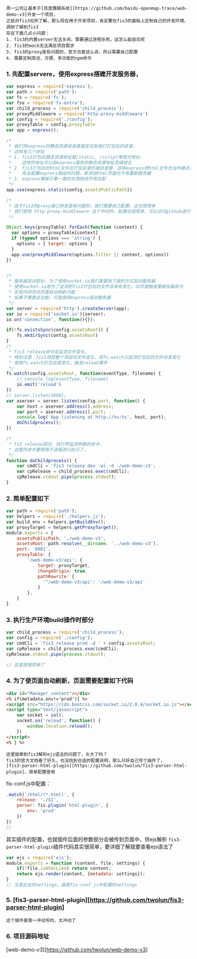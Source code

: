 	周一公司让基本于[百度鹰眼系统][https://github.com/baidu-openmap-trace/web-demo-v3]开发一个项目，  
	之前对fis3也所了解，那么现在用于开发项目，肯定要在fis3的基础上定制自己的开发环境，调研了解到fis3   
	存在下面几点小问题：  
	1. fis3的内置server无法关闭，需要通过进程杀死，这怎么能容忍呢
	2. fis3的mock无法满足项目需求
	3. fis3的proxy是有问题的，官方也是这么说，所以需要自己配置
	4. 需要定制简洁、方便、多功能的npm命令

### 1. 先配置servere，使用express搭建开发服务器，
```js
var express = require('express');
var path = require('path');
var fs = require('fs');
var fse = require('fs-extra');
var child_process = require('child_process');
var proxyMiddleware = require('http-proxy-middleware')
var config = require('./config');
var proxyTable = config.proxyTable
var app = express();

/*
 * 我们将express的静态资源目录直接定位到我们打包后的目录，
 * 这样有几个好处
 * 1. fis3打包后静态资源地址是/static, /script等绝对地址，  
 *    这样的地址可以和express服务的静态资源地址无缝结合
 * 2. fis3打包后的html文件在打包目录的根目录里，这样express把html文件也当作静态资源请求  
 *    免去配置express路由的问题，新添加html页面也不用重新服务器
 * 3. express模板引擎一类的东西统统不用去配
 */
app.use(express.static(config.assetsPublicPath))

/*
 * 由于fis3的proxy接口转发是有问题的，我们需要自己配置，这也很简单  
 * 我们使用 http-proxy-middleware 这个中间件，配置也很简单，可以访问github进行查看
 */

Object.keys(proxyTable).forEach(function (context) {
  var options = proxyTable[context]
  if (typeof options === 'string') {
    options = { target: options }
  }
  app.use(proxyMiddleware(options.filter || context, options))
})


/*
 * 服务器启动部分，为了使用socket.io我们需要按下面的方式启动服务器
 * 使用socket.io是为了监测到fis3打包后的文件目录有变化，向页面触发重新加载命令
 * 实现代码改动页面自动刷新功能
 * 如果不需要此功能，可能使用express启动服务器
 */
var server = require('http').createServer(app);
var io = require('socket.io')(server);
io.on('connection', function(){});

if(!fs.existsSync(config.assetsRoot)) {
	fs.mkdirSync(config.assetsRoot)
}
/*
 * fis3 release命令会监测文件变化，
 * 特别注意：fis3测控整个项目的文件变化，而fs.watch只监测打包后的文件目录变化
 * 使用fs.watch打包目录变化，触发reload事件
 */
fs.watch(config.assetsRoot, function(eventType, filename) {
	// console.log(eventType, filename)
	io.emit('reload')
})
// server.listen(3000);
var aserver = server.listen(config.port, function() {
	var host = aserver.address().address;
	var port = aserver.address().port;
	console.log('App listening at http://%s:%s', host, port);
	doChildprocess();
})

/*
 * fs3 release部分，执行带监测参数的命令，
 * 这里的命令要使用子进程进行执行了，
 */
function doChildprocess() {
	var cmdCli = 'fis3 release dev -wl -d ./web-demo-v3';
	var cpRelease = child_process.exec(cmdCli);
	cpRelease.stdout.pipe(process.stdout);
}
```

### 2. 简单配置如下
```js
var path = require('path');
var helpers = require('./helpers.js');
var build_env = helpers.getBuildEnv();
var proxyTarget = helpers.getProxyTarget();
module.exports = {
	assetsPublicPath: './web-demo-v3',
	assetsRoot: path.resolve(__dirname, '../web-demo-v3'),
	port: '8081',
	proxyTable: {
		'/web-demo-v3/api': {
	        target: proxyTarget,
	        changeOrigin: true,
	        pathRewrite: {
	          '^/web-demo-v3/api': '/web-demo-v3/api'
	        }
	    },
	}
}
```

### 3. 执行生产环境build操作时部分
```js
var child_process = require('child_process');
var config = require('./config');
var cmdCli = 'fis3 release prod -d ' + config.assetsRoot;
var cpRelease = child_process.exec(cmdCli);
cpRelease.stdout.pipe(process.stdout);

// 这里就很简单了
```

### 4. 为了使页面自动刷新，页面需要配置如下代码
```html
<div id="Manager_content"></div>
<% if(metadata.env!='prod'){ %>
<script src="https://cdn.bootcss.com/socket.io/2.0.4/socket.io.js"></script>
<script type="text/javascript">
    var socket = io();
    socket.on('reload', function() {
        window.location.reload();
    })
</script>
<% } %>
```
	这里就牵到fis3解析ejs语法的问题了，头大了吗？
	fis3的官方文档看了好久，也没找到合适的配置说明，那么只好自己写个插件了，
	[fis3-parser-html-plugin][https://github.com/twolun/fis3-parser-html-plugin]，简单配置使用

fis-conf.js中配置：
```js
.match('/html/(*.html)', {
    release: './$1',
    parser: fis.plugin('html-plugin', {
        env: 'prod'
    })
})
// 
```
其实插件的配置，也就插件后面的参数部分会被传到页面中，供ejs解析
`fis3-parser-html-plugin`插件代码其实很简单，要详细了解就要查看ejs语法了

```js
var ejs = require('ejs');
module.exports = function (content, file, settings) {
	if(!file.isHtmlLike) return content;
	return ejs.render(content, {metadata: settings});
}
// 注意此处的settings，就是fis-conf.js中配置的settings
```

### 5. [fis3-parser-html-plugin][https://github.com/twolun/fis3-parser-html-plugin]
	这个插件是我一冲动写的，太冲动了

### 6. 项目源码地址
[web-demo-v3][https://github.com/twolun/web-demo-v3]